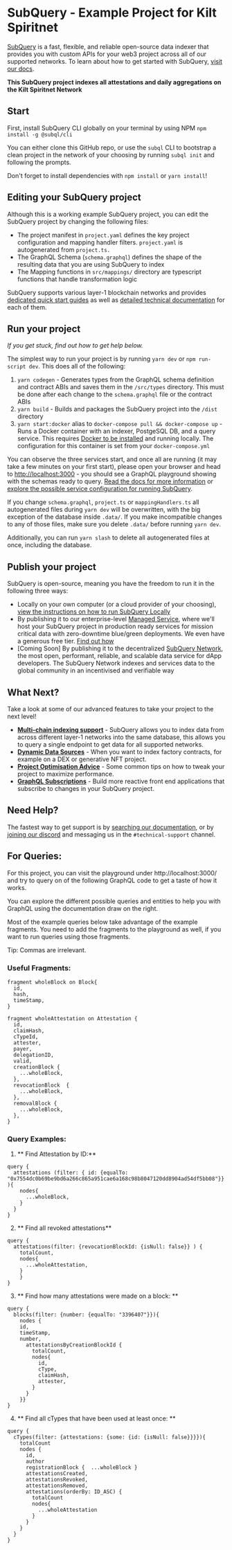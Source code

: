 # SubQuery - Example Project for Kilt Spiritnet

[SubQuery](https://subquery.network) is a fast, flexible, and reliable open-source data indexer that provides you with custom APIs for your web3 project across all of our supported networks. To learn about how to get started with SubQuery, [visit our docs](https://academy.subquery.network).

**This SubQuery project indexes all attestations and daily aggregations on the Kilt Spiritnet Network**

## Start

First, install SubQuery CLI globally on your terminal by using NPM `npm install -g @subql/cli`

You can either clone this GitHub repo, or use the `subql` CLI to bootstrap a clean project in the network of your choosing by running `subql init` and following the prompts.

Don't forget to install dependencies with `npm install` or `yarn install`!

## Editing your SubQuery project

Although this is a working example SubQuery project, you can edit the SubQuery project by changing the following files:

- The project manifest in `project.yaml` defines the key project configuration and mapping handler filters.
  `project.yaml` is autogenerated from `project.ts.`
- The GraphQL Schema (`schema.graphql`) defines the shape of the resulting data that you are using SubQuery to index
- The Mapping functions in `src/mappings/` directory are typescript functions that handle transformation logic

SubQuery supports various layer-1 blockchain networks and provides [dedicated quick start guides](https://academy.subquery.network/quickstart/quickstart.html) as well as [detailed technical documentation](https://academy.subquery.network/build/introduction.html) for each of them.

## Run your project

_If you get stuck, find out how to get help below._

The simplest way to run your project is by running `yarn dev` or `npm run-script dev`. This does all of the following:

1.  `yarn codegen` - Generates types from the GraphQL schema definition and contract ABIs and saves them in the `/src/types` directory. This must be done after each change to the `schema.graphql` file or the contract ABIs
2.  `yarn build` - Builds and packages the SubQuery project into the `/dist` directory
3.  `yarn start:docker` alias to `docker-compose pull && docker-compose up` - Runs a Docker container with an indexer, PostgeSQL DB, and a query service. This requires [Docker to be installed](https://docs.docker.com/engine/install) and running locally. The configuration for this container is set from your `docker-compose.yml`

You can observe the three services start, and once all are running (it may take a few minutes on your first start), please open your browser and head to [http://localhost:3000](http://localhost:3000) - you should see a GraphQL playground showing with the schemas ready to query. [Read the docs for more information](https://academy.subquery.network/run_publish/run.html) or [explore the possible service configuration for running SubQuery](https://academy.subquery.network/run_publish/references.html).

If you change `schema.graphql`, `project.ts` or `mappingHandlers.ts` all autogenerated files during `yarn dev` will be overwritten, with the big exception of the database inside `.data/`.
If you make incompatible changes to any of those files, make sure you delete `.data/` before running `yarn dev`.

Additionally, you can run `yarn slash` to delete all autogenerated files at once, including the database.

## Publish your project

SubQuery is open-source, meaning you have the freedom to run it in the following three ways:

- Locally on your own computer (or a cloud provider of your choosing), [view the instructions on how to run SubQuery Locally](https://academy.subquery.network/run_publish/run.html)
- By publishing it to our enterprise-level [Managed Service](https://managedservice.subquery.network), where we'll host your SubQuery project in production ready services for mission critical data with zero-downtime blue/green deployments. We even have a generous free tier. [Find out how](https://academy.subquery.network/run_publish/publish.html)
- [Coming Soon] By publishing it to the decentralized [SubQuery Network](https://subquery.network/network), the most open, performant, reliable, and scalable data service for dApp developers. The SubQuery Network indexes and services data to the global community in an incentivised and verifiable way

## What Next?

Take a look at some of our advanced features to take your project to the next level!

- [**Multi-chain indexing support**](https://academy.subquery.network/build/multi-chain.html) - SubQuery allows you to index data from across different layer-1 networks into the same database, this allows you to query a single endpoint to get data for all supported networks.
- [**Dynamic Data Sources**](https://academy.subquery.network/build/dynamicdatasources.html) - When you want to index factory contracts, for example on a DEX or generative NFT project.
- [**Project Optimisation Advice**](https://academy.subquery.network/build/optimisation.html) - Some common tips on how to tweak your project to maximize performance.
- [**GraphQL Subscriptions**](https://academy.subquery.network/run_publish/subscription.html) - Build more reactive front end applications that subscribe to changes in your SubQuery project.

## Need Help?

The fastest way to get support is by [searching our documentation](https://academy.subquery.network), or by [joining our discord](https://discord.com/invite/subquery) and messaging us in the `#technical-support` channel.

## For Queries:

For this project, you can visit the playground under http://localhost:3000/ and try to query on of the following GraphQL code to get a taste of how it works.

You can explore the different possible queries and entities to help you with GraphQL using the documentation draw on the right.

Most of the example queries below take advantage of the example fragments.
You need to add the fragments to the playground as well, if you want to run queries using those fragments.

Tip: Commas are irrelevant.

### Useful Fragments:

```
fragment wholeBlock on Block{
  id,
  hash,
  timeStamp,
}
```

```
fragment wholeAttestation on Attestation {
  id,
  claimHash,
  cTypeId,
  attester,
  payer,
  delegationID,
  valid,
  creationBlock {
    ...wholeBlock,
  },
  revocationBlock  {
    ...wholeBlock,
  },
  removalBlock {
    ...wholeBlock,
  },
}
```

### Query Examples:

1. ** Find Attestation by ID:**

```
query {
  attestations (filter: { id: {equalTo: "0x7554dc0b69be9bd6a266c865a951cae6a168c98b8047120dd8904ad54df5bb08"}} ){
    nodes{
      ...wholeBlock,
    }
  }
}

```

2. ** Find all revoked attestations**

```
query {
  attestations(filter: {revocationBlockId: {isNull: false}} ) {
    totalCount,
    nodes{
      ...wholeAttestation,
    }
	}
}
```

3. ** Find how many attestations were made on a block: **

```
query {
  blocks(filter: {number: {equalTo: "3396407"}}){
    nodes {
    id,
    timeStamp,
    number,
      attestationsByCreationBlockId {
        totalCount,
        nodes{
          id,
          cType,
          claimHash,
          attester,
        }
      }
    }}
}
```

4. ** Find all cTypes that have been used at least once: **

```
query {
  cTypes(filter: {attestations: {some: {id: {isNull: false}}}}){
    totalCount
    nodes {
      id,
      author
      registrationBlock {  ...wholeBlock }
      attestationsCreated,
      attestationsRevoked,
      attestationsRemoved,
      attestations(orderBy: ID_ASC) {
        totalCount
        nodes{
          ...wholeAttestation
        }
      }
    }
  }
}
```
